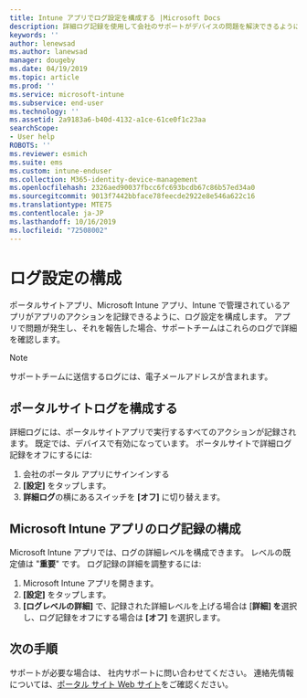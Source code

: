 ```yaml
---
title: Intune アプリでログ設定を構成する |Microsoft Docs
description: 詳細ログ記録を使用して会社のサポートがデバイスの問題を解決できるようにする
keywords: ''
author: lenewsad
ms.author: lanewsad
manager: dougeby
ms.date: 04/19/2019
ms.topic: article
ms.prod: ''
ms.service: microsoft-intune
ms.subservice: end-user
ms.technology: ''
ms.assetid: 2a9183a6-b40d-4132-a1ce-61ce0f1c23aa
searchScope:
- User help
ROBOTS: ''
ms.reviewer: esmich
ms.suite: ems
ms.custom: intune-enduser
ms.collection: M365-identity-device-management
ms.openlocfilehash: 2326aed90037fbcc6fc693bcdb67c86b57ed34a0
ms.sourcegitcommit: 9013f7442bbface78feecde2922e8e546a622c16
ms.translationtype: MTE75
ms.contentlocale: ja-JP
ms.lasthandoff: 10/16/2019
ms.locfileid: "72508002"
---
```

# <a name="configure-logging-settings"></a>ログ設定の構成

ポータルサイトアプリ、Microsoft Intune アプリ、Intune で管理されているアプリがアプリのアクションを記録できるように、ログ設定を構成します。 アプリで問題が発生し、それを報告した場合、サポートチームはこれらのログで詳細を確認します。 

> [!NOTE]
> サポートチームに送信するログには、電子メールアドレスが含まれます。  

## <a name="configure-company-portal-logging"></a>ポータルサイトログを構成する
詳細ログには、ポータルサイトアプリで実行するすべてのアクションが記録されます。 既定では、デバイスで有効になっています。 ポータルサイトで詳細ログ記録をオフにするには:  

1. 会社のポータル アプリにサインインする
2. **[設定]** をタップします。
3. **詳細ログ**の横にあるスイッチを **[オフ]** に切り替えます。

## <a name="configure-microsoft-intune-app-logging"></a>Microsoft Intune アプリのログ記録の構成
Microsoft Intune アプリでは、ログの詳細レベルを構成できます。 レベルの既定値は "**重要**" です。 ログ記録の詳細を調整するには:  

1. Microsoft Intune アプリを開きます。  
2. **[設定]** をタップします。  
3. **[ログレベルの詳細]** で、記録された詳細レベルを上げる場合は [**詳細] を**選択し、ログ記録をオフにする場合は **[オフ]** を選択します。  

## <a name="next-steps"></a>次の手順  

サポートが必要な場合は、 社内サポートに問い合わせてください。 連絡先情報については、[ポータル サイト Web サイト](https://go.microsoft.com/fwlink/?linkid=2010980)をご確認ください。  
